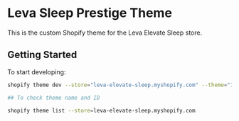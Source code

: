 # Leva Sleep Prestige Theme
This is the custom Shopify theme for the Leva Elevate Sleep store.

## Getting Started

To start developing:
```bash
shopify theme dev --store="leva-elevate-sleep.myshopify.com" --theme="131992289343"

## To check theme name and ID

shopify theme list --store=leva-elevate-sleep.myshopify.com